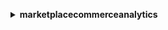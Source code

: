 **<details ><summary style="color:none;">marketplacecommerceanalytics</summary><blockquote>**

- **<details><summary style="color:none;"><b><u>generate-data-set</b></u></summary><blockquote>**

  * **<p style="color:none;">--data-set-type</p>**
  * **<p style="color:none;">--data-set-publication-date</p>**
  * **<p style="color:none;">--role-name-arn</p>**
  * **<p style="color:none;">--destination-s3-bucket-name</p>**
  * **<p style="color:none;">--destination-s3-prefix</p>**
  * **<p style="color:none;">--sns-topic-arn</p>**
  * **<p style="color:none;">--customer-defined-values</p>**
  * **<p style="color:none;">--cli-input-json</p>**
  * **<p style="color:none;">--cli-input-yaml</p>**
  * **<p style="color:none;">--generate-cli-skeleton</p>**
  </br>
  **<p style="color:red;">Description</p>**
  </br>
  ## **Examples**
  ```bash

  ```
  ```json

  ```


- **<details><summary style="color:none;"><b><u>help</b></u></summary><blockquote>**

  * **<p style="color:none;"></p>**
  </br>
  **<p style="color:red;">Description</p>**
  </br>
  ## **Examples**
  ```bash

  ```
  ```json

  ```


- **<details><summary style="color:none;"><b><u>start-support-data-export</b></u></summary><blockquote>**

  * **<p style="color:none;">--data-set-type</p>**
  * **<p style="color:none;">--from-date</p>**
  * **<p style="color:none;">--role-name-arn</p>**
  * **<p style="color:none;">--destination-s3-bucket-name</p>**
  * **<p style="color:none;">--destination-s3-prefix</p>**
  * **<p style="color:none;">--sns-topic-arn</p>**
  * **<p style="color:none;">--customer-defined-values</p>**
  * **<p style="color:none;">--cli-input-json</p>**
  * **<p style="color:none;">--cli-input-yaml</p>**
  * **<p style="color:none;">--generate-cli-skeleton</p>**
  </br>
  **<p style="color:red;">Description</p>**
  </br>
  ## **Examples**
  ```bash

  ```
  ```json

  ```


</blockquote></details>
</blockquote></details>
</blockquote></details>
</blockquote></details>
